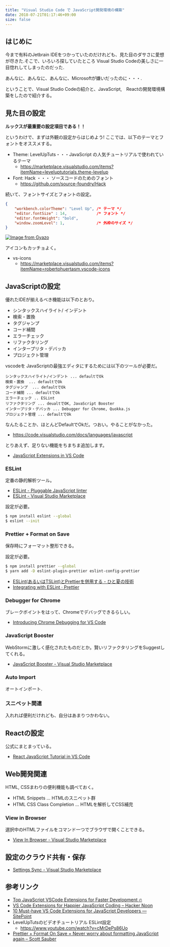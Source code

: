 ```yaml
---
title: "Visual Studio Code で JavaScript開発環境の構築"
date: 2018-07-21T01:17:46+09:00
size: false
---
```

## はじめに
今まで有料のJetbrain IDEをつかっていたのだけれども、見た目のダサさに愛想が尽きた.そこで、いろいろ探していたところ Visual Studio Codeの美しさに一目惚れしてしまったのだった.

あんなに、あんなに、あんなに、Microsoftが嫌いだったのに・・・.

ということで、Visual Studio Codeの紹介と、JavaScript,　Reactの開発環境構築をしたので紹介する。

## 見た目の設定
**ルックスが最重要の設定項目である！！**

というわけで、まずは外観の設定からはじめよう! ここでは、以下のテーマとフォントをオススメする。

- Theme: LevelUpTuts・・・JavaScript の人気チュートリアルで使われているテーマ
    - https://marketplace.visualstudio.com/items?itemName=leveluptutorials.theme-levelup
- Font: Hack ・・・ ソースコードのためのフォント
    - https://github.com/source-foundry/Hack

続いて、フォントサイズとフォントの設定。

```json
{
    "workbench.colorTheme": "Level Up", /* テーマ */
    "editor.fontSize" : 14,             /* フォント */
    "editor.fontWeight": "bold",
    "window.zoomLevel": 1,              /* 外枠のサイズ */
}
```

[![Image from Gyazo](https://i.gyazo.com/2972b01ec7053dc1fa33ef57efb680ec.png)](https://gyazo.com/2972b01ec7053dc1fa33ef57efb680ec)

アイコンもカッチョよく。
- vs-icons
    - https://marketplace.visualstudio.com/items?itemName=robertohuertasm.vscode-icons
    

## JavaScriptの設定
優れたIDEが揃えるべき機能は以下のとおり。 

- シンタックスハイライト/ インデント
- 検索・置換 
- タグジャンプ
- コード補間
- エラーチェック
- リファクタリング
- インタープリタ・デバッカ
- プロジェクト管理

vscodeを JavaScriptの最強エディタにするためには以下のツールが必要だ。

```text
シンタックスハイライト/インデント ... defaultでOk
検索・置換  ... defaultでOk
タグジャンプ  ... defaultでOk
コード補間 ... defaultでOk
エラーチェック .. ESLint
リファクタリング ... deualtでOK, JavaScript Booster
インタープリタ・デバッカ ... Debugger for Chrome, Quokka.js
プロジェクト管理 ... defaultでOk
```

なんたることか、ほとんどDefaultでOkだ。つおい。やることがなかった。
- https://code.visualstudio.com/docs/languages/javascript

とりあえず、足りない機能をちまちま追加します。
- [JavaScript Extensions in VS Code](https://code.visualstudio.com/docs/nodejs/extensions)

### ESLint
定番の静的解析ツール。

- [ESLint \- Pluggable JavaScript linter](https://eslint.org/)
- [ESLint \- Visual Studio Marketplace](https://marketplace.visualstudio.com/items?itemName=dbaeumer.vscode-eslint)

設定が必要。

```bash
$ npm install eslint --global
$ eslint --init 
```

### Prettier + Format on Save
保存時にフォーマット整形できる。

設定が必要。

```bash
$ npm install prettier --global
$ yarn add -D eslint-plugin-prettier eslint-config-prettier
```

- [ESLint\(あるいはTSLint\)とPrettierを併用する \- ひと夏の技術](https://tech-1natsu.hatenablog.com/entry/2018/01/07/154941)
- [Integrating with ESLint · Prettier](https://prettier.io/docs/en/eslint.html)

### Debugger for Chrome
ブレークボイントをはって、Chromeでデバッグできるらしい。

- [Introducing Chrome Debugging for VS Code](https://code.visualstudio.com/blogs/2016/02/23/introducing-chrome-debugger-for-vs-code)

### JavaScript Booster
WebStormに激しく感化されたものだとか。賢いリファクタリングをSuggestしてくれる。
- [JavaScript Booster \- Visual Studio Marketplace](https://marketplace.visualstudio.com/items?itemName=sburg.vscode-javascript-booster)

### Auto Import
オートインポート.

### スニペット関連
入れれば便利だけれども、自分はあまりつかわない。

## Reactの設定
公式にまとまっている。
- [React JavaScript Tutorial in VS Code](https://code.visualstudio.com/docs/nodejs/reactjs-tutorial)

## Web開発関連
HTML, CSSまわりの便利機能も調べておく。

- HTML Snippets ... HTMLのスニペット群
- HTML CSS Class Completion ... HTMLを解析してCSS補完

### View in Browser
選択中のHTMLファイルをコマンド一つでブラウザで開くことできる。
- [View In Browser \- Visual Studio Marketplace](https://marketplace.visualstudio.com/items?itemName=qinjia.view-in-browser)

## 設定のクラウド共有・保存
- [Settings Sync \- Visual Studio Marketplace](https://marketplace.visualstudio.com/items?itemName=Shan.code-settings-sync)

## 参考リンク
- [Top JavaScript VSCode Extensions for Faster Development 🔥](https://codeburst.io/top-javascript-vscode-extensions-for-faster-development-c687c39596f5)
- [VS Code Extensions for Happier JavaScript Coding – Hacker Noon](https://hackernoon.com/vs-code-extensions-for-happier-javascript-coding-e258f72dd9c1)
- [10 Must\-have VS Code Extensions for JavaScript Developers — SitePoint](https://www.sitepoint.com/vs-code-extensions-javascript-developers/)
- LevelUpTutsのビデオチュートリアル ESLint設定
    - https://www.youtube.com/watch?v=cMrDePs86Uo
- [Prettier \+ Format On Save = Never worry about formatting JavaScript again – Scott Sauber](https://scottsauber.com/2017/06/10/prettier-format-on-save-never-worry-about-formatting-javascript-again/)
